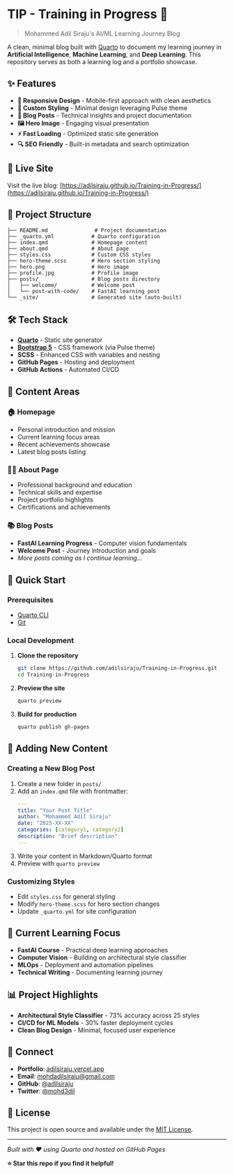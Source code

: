 # TIP - Training in Progress 🚀

> Mohammed Adil Siraju's AI/ML Learning Journey Blog

A clean, minimal blog built with [Quarto](https://quarto.org/) to document my learning journey in **Artificial Intelligence**, **Machine Learning**, and **Deep Learning**. This repository serves as both a learning log and a portfolio showcase.

## ✨ Features

- **📱 Responsive Design** - Mobile-first approach with clean aesthetics
- **🎨 Custom Styling** - Minimal design leveraging Pulse theme
- **📝 Blog Posts** - Technical insights and project documentation
- **🖼️ Hero Image** - Engaging visual presentation
- **⚡ Fast Loading** - Optimized static site generation
- **🔍 SEO Friendly** - Built-in metadata and search optimization

## 🚀 Live Site

Visit the live blog: [https://adilsiraju.github.io/Training-in-Progress/](https://adilsiraju.github.io/Training-in-Progress/)

## 📁 Project Structure

```
├── README.md               # Project documentation
├── _quarto.yml            # Quarto configuration
├── index.qmd              # Homepage content
├── about.qmd              # About page
├── styles.css             # Custom CSS styles
├── hero-theme.scss        # Hero section styling
├── hero.png               # Hero image
├── profile.jpg            # Profile image
├── posts/                 # Blog posts directory
│   ├── welcome/           # Welcome post
│   └── post-with-code/    # FastAI learning post
└── _site/                 # Generated site (auto-built)
```

## 🛠️ Tech Stack

- **[Quarto](https://quarto.org/)** - Static site generator
- **[Bootstrap 5](https://getbootstrap.com/)** - CSS framework (via Pulse theme)
- **SCSS** - Enhanced CSS with variables and nesting
- **GitHub Pages** - Hosting and deployment
- **GitHub Actions** - Automated CI/CD

## 📝 Content Areas

### 🏠 Homepage
- Personal introduction and mission
- Current learning focus areas
- Recent achievements showcase
- Latest blog posts listing

### 👨‍💻 About Page
- Professional background and education
- Technical skills and expertise
- Project portfolio highlights
- Certifications and achievements

### 📚 Blog Posts
- **FastAI Learning Progress** - Computer vision fundamentals
- **Welcome Post** - Journey introduction and goals
- *More posts coming as I continue learning...*

## 🚀 Quick Start

### Prerequisites
- [Quarto CLI](https://quarto.org/docs/get-started/)
- [Git](https://git-scm.com/)

### Local Development

1. **Clone the repository**
   ```bash
   git clone https://github.com/adilsiraju/Training-in-Progress.git
   cd Training-in-Progress
   ```

2. **Preview the site**
   ```bash
   quarto preview
   ```

3. **Build for production**
   ```bash
   quarto publish gh-pages
   ```

## 📖 Adding New Content

### Creating a New Blog Post

1. Create a new folder in `posts/`
2. Add an `index.qmd` file with frontmatter:
   ```yaml
   ---
   title: "Your Post Title"
   author: "Mohammed Adil Siraju"
   date: "2025-XX-XX"
   categories: [category1, category2]
   description: "Brief description"
   ---
   ```
3. Write your content in Markdown/Quarto format
4. Preview with `quarto preview`

### Customizing Styles

- Edit `styles.css` for general styling
- Modify `hero-theme.scss` for hero section changes
- Update `_quarto.yml` for site configuration

## 🎯 Current Learning Focus

- **FastAI Course** - Practical deep learning approaches
- **Computer Vision** - Building on architectural style classifier
- **MLOps** - Deployment and automation pipelines
- **Technical Writing** - Documenting learning journey

## 📊 Project Highlights

- **Architectural Style Classifier** - 73% accuracy across 25 styles
- **CI/CD for ML Models** - 30% faster deployment cycles
- **Clean Blog Design** - Minimal, focused user experience

## 🤝 Connect

- **Portfolio**: [adilsiraju.vercel.app](https://www.adilsiraju.vercel.app)
- **Email**: [mohdadilsiraju@gmail.com](mailto:mohdadilsiraju@gmail.com)
- **GitHub**: [@adilsiraju](https://github.com/adilsiraju)
- **Twitter**: [@mohd3dil](https://twitter.com/mohd3dil)

## 📄 License

This project is open source and available under the [MIT License](LICENSE).

---

*Built with ❤️ using Quarto and hosted on GitHub Pages*

**⭐ Star this repo if you find it helpful!**